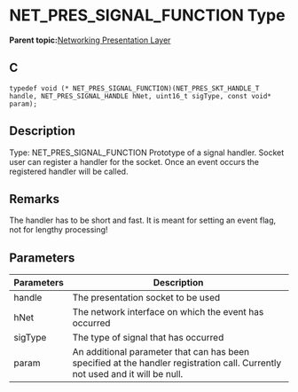 # NET\_PRES\_SIGNAL\_FUNCTION Type

**Parent topic:**[Networking Presentation Layer](GUID-75470E5B-2289-4F94-AE85-2BB7DF4C4F07.md)

## C

```
typedef void (* NET_PRES_SIGNAL_FUNCTION)(NET_PRES_SKT_HANDLE_T handle, NET_PRES_SIGNAL_HANDLE hNet, uint16_t sigType, const void* param); 
```

## Description

Type: NET\_PRES\_SIGNAL\_FUNCTION Prototype of a signal handler. Socket user can register a handler for the socket. Once an event occurs the registered handler will be called.

## Remarks

The handler has to be short and fast. It is meant for setting an event flag, not for lengthy processing!

## Parameters

|Parameters|Description|
|----------|-----------|
|handle|The presentation socket to be used|
|hNet|The network interface on which the event has occurred|
|sigType|The type of signal that has occurred|
|param|An additional parameter that can has been specified at the handler registration call. Currently not used and it will be null.|

